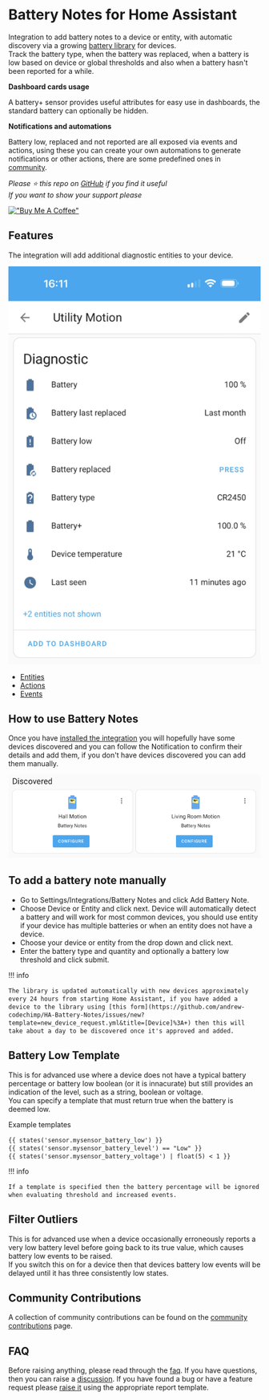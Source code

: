 # Battery Notes for Home Assistant

Integration to add battery notes to a device or entity, with automatic discovery via a growing [battery library](library.md) for devices.  
Track the battery type, when the battery was replaced, when a battery is low based on device or global thresholds and also when a battery hasn't been reported for a while.

**Dashboard cards usage**

A battery+ sensor provides useful attributes for easy use in dashboards, the standard battery can optionally be hidden.

**Notifications and automations**

Battery low, replaced and not reported are all exposed via events and actions, using these you can create your own automations to generate notifications or other actions, there are some predefined ones in [community](https://andrew-codechimp.github.io/HA-Battery-Notes/community).

_Please :star: this repo on [GitHub](https://github.com/andrew-codechimp/HA-Battery-Notes) if you find it useful_  
_If you want to show your support please_

[!["Buy Me A Coffee"](https://www.buymeacoffee.com/assets/img/custom_images/yellow_img.png)](https://www.buymeacoffee.com/codechimp)

## Features

The integration will add additional diagnostic entities to your device.

![device example](./assets/screenshot-device.png)

- [Entities](./entities.md)
- [Actions](./actions.md)
- [Events](./events.md)

## How to use Battery Notes

Once you have [installed the integration](https://github.com/andrew-codechimp/HA-Battery-Notes#installation) you will hopefully have some devices discovered and you can follow the Notification to confirm their details and add them, if you don't have devices discovered you can add them manually.

![device discovery](./assets/screenshot-discovery.png)

## To add a battery note manually

- Go to Settings/Integrations/Battery Notes and click Add Battery Note.
- Choose Device or Entity and click next. Device will automatically detect a battery and will work for most common devices, you should use entity if your device has multiple batteries or when an entity does not have a device.
- Choose your device or entity from the drop down and click next.
- Enter the battery type and quantity and optionally a battery low threshold and click submit.

!!! info

    The library is updated automatically with new devices approximately every 24 hours from starting Home Assistant, if you have added a device to the library using [this form](https://github.com/andrew-codechimp/HA-Battery-Notes/issues/new?template=new_device_request.yml&title=[Device]%3A+) then this will take about a day to be discovered once it's approved and added.

## Battery Low Template

This is for advanced use where a device does not have a typical battery percentage or battery low boolean (or it is innacurate) but still provides an indication of the level, such as a string, boolean or voltage.  
You can specify a template that must return true when the battery is deemed low.

Example templates

```
{{ states('sensor.mysensor_battery_low') }}
{{ states('sensor.mysensor_battery_level') == "Low" }}
{{ states('sensor.mysensor_battery_voltage') | float(5) < 1 }}
```

!!! info

    If a template is specified then the battery percentage will be ignored when evaluating threshold and increased events.

## Filter Outliers

This is for advanced use when a device occasionally erroneously reports a very low battery level before going back to its true value, which causes battery low events to be raised.  
If you switch this on for a device then that devices battery low events will be delayed until it has three consistently low states.

## Community Contributions

A collection of community contributions can be found on the [community contributions](./community.md) page.

## FAQ

Before raising anything, please read through the [faq](./faq.md). If you have questions, then you can raise a [discussion](https://github.com/andrew-codechimp/HA-Battery-Notes/discussions). If you have found a bug or have a feature request please [raise it](https://github.com/andrew-codechimp/HA-Battery-Notes/issues) using the appropriate report template.
